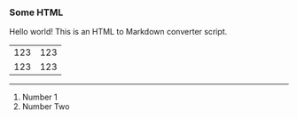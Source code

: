 ### Some HTML

Hello world! This is an HTML to Markdown converter script.

<table>
<tr><td>
 123
</td><td>
 123
</td></tr>
<tr><td>
 123
</td><td>
 123
</td></tr>
</table>

* * *

1.  Number 1
2.  Number Two
